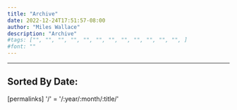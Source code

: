 ```yaml
---
title: "Archive"
date: 2022-12-24T17:51:57-08:00
author: "Miles Wallace"
description: "Archive"
#tags: ["", "", "", "", "", "", "", "", "", "", "", "", ]
#font: ""
---
```


____
## Sorted By Date:
[permalinks]
  '/' = '/:year/:month/:title/'

